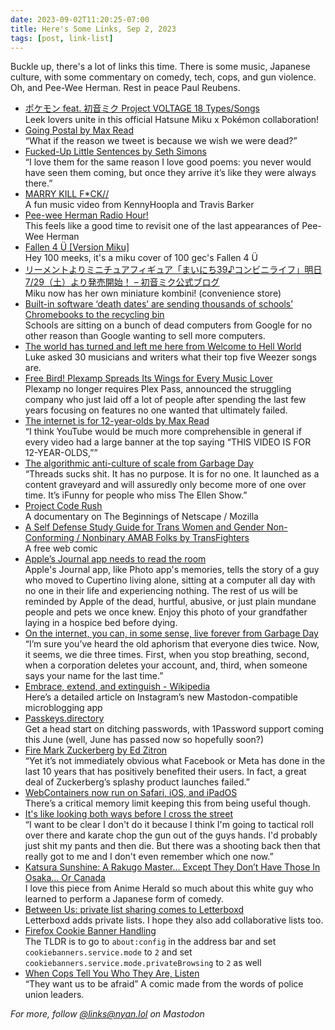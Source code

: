 ```yaml
---
date: 2023-09-02T11:20:25-07:00
title: Here's Some Links, Sep 2, 2023
tags: [post, link-list]
---
```


Buckle up, there's a lot of links this time. There is some music, Japanese culture, with some commentary on comedy, tech, cops, and gun violence. Oh, and Pee-Wee Herman. Rest in peace Paul Reubens.

- [ポケモン feat. 初音ミク Project VOLTAGE 18 Types/Songs](https://www.project-voltage.jp)   
   Leek lovers unite in this official Hatsune Miku x Pokémon collaboration! 
- [Going Postal by Max Read](https://www.bookforum.com/print/2703/a-psychoanalytic-reading-of-social-media-and-the-death-drive-24171)   
   “What if the reason we tweet is because we wish we were dead?”   
- [Fucked-Up Little Sentences by Seth Simons](https://www.humorism.xyz/fucked-up-little-sentences/)   
  “I love them for the same reason I love good poems: you never would have seen them coming, but once they arrive it’s like they were always there.”   
- [MARRY KILL F*CK//](https://www.youtube.com/watch?v=_fcmdj3E1H4)   
   A fun music video from KennyHoopla and Travis Barker  
- [Pee-wee Herman Radio Hour!](https://www.kcrw.com/music/shows/music-special/pee-wee-herman-radio-hour)   
   This feels like a good time to revisit one of the last appearances of Pee-Wee Herman  
- [Fallen 4 Ü  [Version Miku]](https://www.youtube.com/watch?v=H66bASOFLpc)   
   Hey 100 meeks, it's a miku cover of 100 gec's Fallen 4 Ü 
- [リーメントよりミニチュアフィギュア「まいにち39♪コンビニライフ」明日7/29（土）より発売開始！ – 初音ミク公式ブログ](https://blog.piapro.net/2023/07/p2307281-1.html)   
   Miku now has her own miniature kombini! (convenience store)  
- [Built-in software ‘death dates’ are sending thousands of schools’ Chromebooks to the recycling bin](https://www.mercurynews.com/2023/07/24/built-in-software-death-dates-are-sending-thousands-of-schools-chromebooks-to-the-recycling-bin/)   
   Schools are sitting on a bunch of dead computers from Google for no other reason than Google wanting to sell more computers.  
- [The world has turned and left me here from Welcome to Hell World](https://www.welcometohellworld.com/the-world-has-turned-and-left-me-here/)   
   Luke asked 30 musicians and writers what their top five Weezer songs are.  
- [Free Bird! Plexamp Spreads Its Wings for Every Music Lover](https://www.plex.tv/blog/free-bird-plexamp-spreads-its-wings-for-every-music-lover/)   
   Plexamp no longer requires Plex Pass, announced the struggling company who just laid off a lot of people after spending the last few years focusing on features no one wanted that ultimately failed.  
- [The internet is for 12-year-olds by Max Read](https://maxread.substack.com/p/the-internet-is-for-12-year-olds)   
   “I think YouTube would be much more comprehensible in general if every video had a large banner at the top saying “THIS VIDEO IS FOR 12-YEAR-OLDS,””  
- [The algorithmic anti-culture of scale from Garbage Day](https://www.garbageday.email/p/the-algorithmic-anti-culture-of-scale)   
   “Threads sucks shit. It has no purpose. It is for no one. It launched as a content graveyard and will assuredly only become more of one over time. It’s iFunny for people who miss The Ellen Show.”  
- [Project Code Rush](https://www.youtube.com/watch?v=4Q7FTjhvZ7Y)   
   A documentary on The Beginnings of Netscape / Mozilla   
- [A Self Defense Study Guide for Trans Women and Gender Non-Conforming / Nonbinary AMAB Folks by TransFighters](https://www.silversprocket.net/2021/09/13/a-self-defense-study-guide-for-trans-women-and-gender-non-conforming-nonbinary-amab-folks/)   
   A free web comic  
- [Apple’s Journal app needs to read the room](https://www.theverge.com/23750998/apple-ios-17-journal-app-ai)   
   Apple's Journal app, like Photo app's memories, tells the story of a guy who moved to Cupertino living alone, sitting at a computer all day with no one in their life and experiencing nothing. The rest of us will be reminded by Apple of the dead, hurtful, abusive, or just plain mundane people and pets we once knew. Enjoy this photo of your grandfather laying in a hospice bed before dying.  
- [On the internet, you can, in some sense, live forever from Garbage Day](https://www.garbageday.email/p/on-the-internet-you-can-in-some-sense)   
   “I’m sure you’ve heard the old aphorism that everyone dies twice. Now, it seems, we die three times. First, when you stop breathing, second, when a corporation deletes your account, and, third, when someone says your name for the last time.”  
- [Embrace, extend, and extinguish - Wikipedia](https://en.m.wikipedia.org/wiki/Embrace,_extend,_and_extinguish)   
   Here’s a detailed article on Instagram’s new Mastodon-compatible microblogging app  
- [Passkeys.directory](https://passkeys.directory)   
   Get a head start on ditching passwords, with 1Password support coming this June (well, June has passed now so hopefully soon?)  
- [Fire Mark Zuckerberg by Ed Zitron](https://ez.substack.com/p/fire-mark-zuckerberg)   
   “Yet it’s not immediately obvious what Facebook or Meta has done in the last 10 years that has positively benefited their users. In fact, a great deal of Zuckerberg’s splashy product launches failed.”
- [WebContainers now run on Safari, iOS, and iPadOS](https://blog.stackblitz.com/posts/webcontainers-are-now-supported-on-safari/)   
   There’s a critical memory limit keeping this from being useful though.
- [It's like looking both ways before I cross the street](https://www.welcometohellworld.com/its-like-looking-both-ways-before-i-cross-the-street/)   
   “I want to be clear I don't do it because I think I'm going to tactical roll over there and karate chop the gun out of the guys hands. I'd probably just shit my pants and then die. But there was a shooting back then that really got to me and I don't even remember which one now.”
- [Katsura Sunshine: A Rakugo Master… Except They Don’t Have Those In Osaka… Or Canada](https://www.animeherald.com/interview/katsura-sunshine-a-rakugo-master-except-they-dont-have-those-in-osaka-or-canada/)   
   I love this piece from Anime Herald so much about this white guy who learned to perform a Japanese form of comedy.
- [Between Us: private list sharing comes to Letterboxd](https://letterboxd.com/journal/between-us-private-lists-sharing/)   
   Letterboxd adds private lists. I hope they also add collaborative lists too.
- [Firefox Cookie Banner Handling](https://community.mozilla.org/en/campaigns/firefox-cookie-banner-handling/)   
   The TLDR is to go to `about:config` in the address bar and set `cookiebanners.service.mode` to `2` and set `cookiebanners.service.mode.privateBrowsing` to `2` as well
- [When Cops Tell You Who They Are, Listen](https://inthesetimes.com/article/straight-shooters-police-brutality-comic-cop)   
   “They want us to be afraid” A comic made from the words of police union leaders.

_For more, follow [@links@nyan.lol](https://nyan.lol/@links) on Mastodon_
